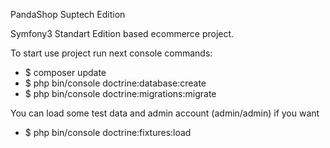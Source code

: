 PandaShop Suptech Edition

Symfony3 Standart Edition based ecommerce project.

To start use project run next console commands:

- $ composer update
- $ php bin/console doctrine:database:create
- $ php bin/console doctrine:migrations:migrate

You can load some test data and admin account (admin/admin) if you want

- $ php bin/console doctrine:fixtures:load
